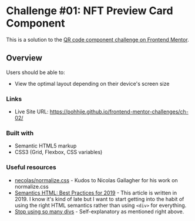 # Challenge #01: NFT Preview Card Component

This is a solution to the [QR code component challenge on Frontend Mentor](https://www.frontendmentor.io/challenges/qr-code-component-iux_sIO_H).

## Overview

Users should be able to:

- View the optimal layout depending on their device's screen size

### Links

- Live Site URL: https://pohhjie.github.io/frontend-mentor-challenges/ch-02/

### Built with

- Semantic HTML5 markup
- CSS3 (Grid, Flexbox, CSS variables)

### Useful resources

- [necolas/normalize.css](https://github.com/necolas/normalize.css/) - Kudos to Nicolas Gallagher for his work on normalize.css
- [Semantics HTML: Best Practices for 2019](https://www.elegantthemes.com/blog/wordpress/semantic-html-best-practices-for-2019) - This article is written in 2019. I know it's kind of late but I want to start getting into the habit of using the right HTML semantics rather than using ```<div>``` for everything.
- [Stop using so many divs](https://dev.to/kenbellows/stop-using-so-many-divs-an-intro-to-semantic-html-3i9i) - Self-explanatory as mentioned right above.